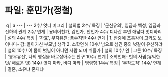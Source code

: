 # 파일: 훈민가(정철)
​
 q  | a
--- | ---
2수/ 엇디 머그리		| 설의법
2수/ 특징		| '군신유의', 임금과 백성, 임금과 신하의 관계
2수/ 연계		| 용비어천가, 갑민가, 안민가
4수/ 디나간 후면 애닯다 엇디하리		| 설의
4수/ 특징		| '자효', 부자유친: 풍수지탄
4수/ 연계		| 1. 반중에 조홍감이 고와도 보이나다- 감: 돌아가신 부모님 생각 2. 소학언해
10수/ 남으로 섬긴 중의 벗같이 유신하랴		| 설의
10수/ 이 몸이 벗님이 아니면 사람 되미 쉬올가		| 설의
10수/ 왼		| 그른
10수/ 특징		| '붕우유신', 나의 행실을 바로잡아주는 친구
10수/ 연계		| 소학언해- 벗의 사귐(유익한 벗/ 해로운 벗)
14수/ 앗디 마라, 비디 마라		| 명령형
14수/ 특징		| '무작도적'
14수/ 연계		| 결혼, 소유냐 존재냐
​
